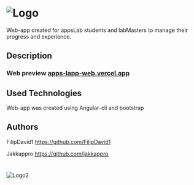 # ![Logo](https://user-images.githubusercontent.com/71752373/153940630-77420d68-6292-4b38-bae4-9c55f7944367.png)


Web-app created for appsLab students and labMasters to manage their progress and experience.

## Description

### Web preview <a href="https://apps-lapp-web.vercel.app/home">apps-lapp-web.vercel.app</a> 

## Used Technologies

Web-app was created using Angular-cli and bootstrap

## Authors

FilipDavid1 https://github.com/FilipDavid1

Jakkappro   https://github.com/jakkappro
#
![Logo2](https://user-images.githubusercontent.com/71752373/153942499-0e28400b-16da-41ad-83e8-c47a26a628d0.png)

